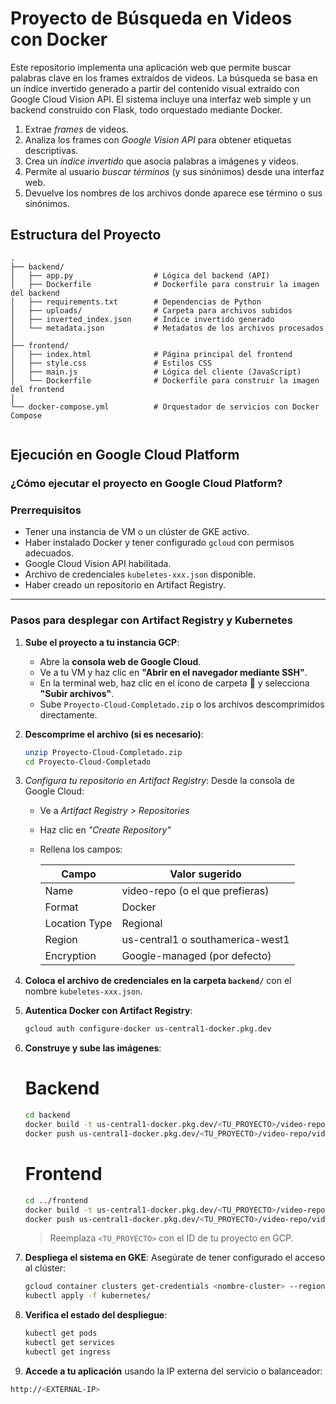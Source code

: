 # Proyecto de Búsqueda en Videos con Docker

Este repositorio implementa una aplicación web que permite buscar palabras clave en los frames extraídos de videos. La búsqueda se basa en un índice invertido generado a partir del contenido visual extraído con Google Cloud Vision API. El sistema incluye una interfaz web simple y un backend construido con Flask, todo orquestado mediante Docker.

1. Extrae *frames* de videos.
2. Analiza los frames con *Google Vision API* para obtener etiquetas descriptivas.
3. Crea un *índice invertido* que asocia palabras a imágenes y videos.
4. Permite al usuario *buscar términos* (y sus sinónimos) desde una interfaz web.
5. Devuelve los nombres de los archivos donde aparece ese término o sus sinónimos.

## Estructura del Proyecto

```plaintext
.
├── backend/
│   ├── app.py                  # Lógica del backend (API)
│   ├── Dockerfile              # Dockerfile para construir la imagen del backend
│   ├── requirements.txt        # Dependencias de Python
│   ├── uploads/                # Carpeta para archivos subidos
│   ├── inverted_index.json     # Índice invertido generado
│   └── metadata.json           # Metadatos de los archivos procesados
│
├── frontend/
│   ├── index.html              # Página principal del frontend
│   ├── style.css               # Estilos CSS
│   ├── main.js                 # Lógica del cliente (JavaScript)
│   └── Dockerfile              # Dockerfile para construir la imagen del frontend
│
└── docker-compose.yml          # Orquestador de servicios con Docker Compose
    
```
## Ejecución en Google Cloud Platform

### ¿Cómo ejecutar el proyecto en Google Cloud Platform?

### Prerrequisitos

- Tener una instancia de VM o un clúster de GKE activo.
- Haber instalado Docker y tener configurado `gcloud` con permisos adecuados.
- Google Cloud Vision API habilitada.
- Archivo de credenciales `kubeletes-xxx.json` disponible.
- Haber creado un repositorio en Artifact Registry.

---

### Pasos para desplegar con Artifact Registry y Kubernetes

1. **Sube el proyecto a tu instancia GCP**:
   - Abre la **consola web de Google Cloud**.
   - Ve a tu VM y haz clic en **"Abrir en el navegador mediante SSH"**.
   - En la terminal web, haz clic en el ícono de carpeta 📁 y selecciona **"Subir archivos"**.
   - Sube `Proyecto-Cloud-Completado.zip` o los archivos descomprimidos directamente.

2. **Descomprime el archivo (si es necesario)**:
   ```bash
   unzip Proyecto-Cloud-Completado.zip
   cd Proyecto-Cloud-Completado
    ```

3. *Configura tu repositorio en Artifact Registry*:
   Desde la consola de Google Cloud:

   * Ve a *Artifact Registry > Repositories*
   * Haz clic en *"Create Repository"*
   * Rellena los campos:

     | Campo         | Valor sugerido                       |
     | ------------- | ------------------------------------ |
     | Name          | video-repo (o el que prefieras)    |
     | Format        | Docker                             |
     | Location Type | Regional                           |
     | Region        | us-central1 o southamerica-west1 |
     | Encryption    | Google-managed (por defecto)       |

4. **Coloca el archivo de credenciales en la carpeta `backend/`** con el nombre `kubeletes-xxx.json`.

5. **Autentica Docker con Artifact Registry**:

   ```bash
   gcloud auth configure-docker us-central1-docker.pkg.dev
   ```

6. **Construye y sube las imágenes**:

   # Backend
    ```bash
   cd backend
   docker build -t us-central1-docker.pkg.dev/<TU_PROYECTO>/video-repo/video-backend:latest .
   docker push us-central1-docker.pkg.dev/<TU_PROYECTO>/video-repo/video-backend:latest
    ```
   # Frontend
    ```bash
   cd ../frontend
   docker build -t us-central1-docker.pkg.dev/<TU_PROYECTO>/video-repo/video-frontend:latest .
   docker push us-central1-docker.pkg.dev/<TU_PROYECTO>/video-repo/video-frontend:latest
   ```

   > Reemplaza `<TU_PROYECTO>` con el ID de tu proyecto en GCP.

8. **Despliega el sistema en GKE**:
   Asegúrate de tener configurado el acceso al clúster:

   ```bash
   gcloud container clusters get-credentials <nombre-cluster> --region <region>
   kubectl apply -f kubernetes/
   ```

9. **Verifica el estado del despliegue**:

   ```bash
   kubectl get pods
   kubectl get services
   kubectl get ingress
   ```

10. **Accede a tu aplicación** usando la IP externa del servicio o balanceador:

   ```bash
   http://<EXTERNAL-IP>
   ```
